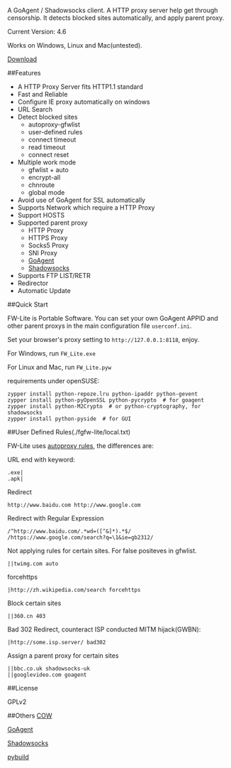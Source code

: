 A GoAgent / Shadowsocks client. A HTTP proxy server help get through censorship. It detects blocked sites automatically, and apply parent proxy.

Current Version: 4.6

Works on Windows, Linux and Mac(untested).

[Download](http://fwlite.tk/fwlite.zip)

##Features

- A HTTP Proxy Server fits HTTP1.1 standard
- Fast and Reliable
- Configure IE proxy automatically on windows
- URL Search
- Detect blocked sites
  - autoproxy-gfwlist
  - user-defined rules
  - connect timeout
  - read timeout
  - connect reset
- Multiple work mode
  - gfwlist + auto
  - encrypt-all
  - chnroute
  - global mode
- Avoid use of GoAgent for SSL automatically
- Supports Network which require a HTTP Proxy
- Support HOSTS
- Supported parent proxy
  - HTTP Proxy
  - HTTPS Proxy
  - Socks5 Proxy
  - SNI Proxy
  - [GoAgent]
  - [Shadowsocks]
- Supports FTP LIST/RETR
- Redirector
- Automatic Update


##Quick Start

FW-Lite is Portable Software. You can set your own GoAgent APPID and other parent proxys in the main configuration file `userconf.ini`.

Set your browser's proxy setting to `http://127.0.0.1:8118`, enjoy.

For Windows, run `FW_Lite.exe`

For Linux and Mac, run `FW_Lite.pyw`

requirements under openSUSE:

    zypper install python-repoze.lru python-ipaddr python-gevent
    zypper install python-pyOpenSSL python-pycrypto  # for goagent
    zypper install python-M2Crypto  # or python-cryptography, for shadowsocks
    zypper install python-pyside  # for GUI

##User Defined Rules(./fgfw-lite/local.txt)

FW-Lite uses [autoproxy rules](http://mydf.github.io/blog/autoproxy/), the differences are:

URL end with keyword:

    .exe|
    .apk|

Redirect

    http://www.baidu.com http://www.google.com

Redirect with Regular Expression

    /^http://www.baidu.com/.*wd=([^&]*).*$/ /https://www.google.com/search?q=\1&ie=gb2312/

Not applying rules for certain sites. For false positeves in gfwlist.

    ||twimg.com auto

forcehttps

    |http://zh.wikipedia.com/search forcehttps

Block certain sites

    ||360.cn 403

Bad 302 Redirect, counteract ISP conducted MITM hijack(GWBN):

    |http://some.isp.server/ bad302

Assign a parent proxy for certain sites

    ||bbc.co.uk shadowsocks-uk
    ||googlevideo.com goagent

##License

GPLv2

##Others
[COW]

[GoAgent]

[Shadowsocks]

[pybuild]

[COW]:https://github.com/cyfdecyf/cow
[GoAgent]:https://github.com/goagent/goagent
[Shadowsocks]:https://github.com/clowwindy/shadowsocks
[pybuild]:https://github.com/goagent/pybuild
